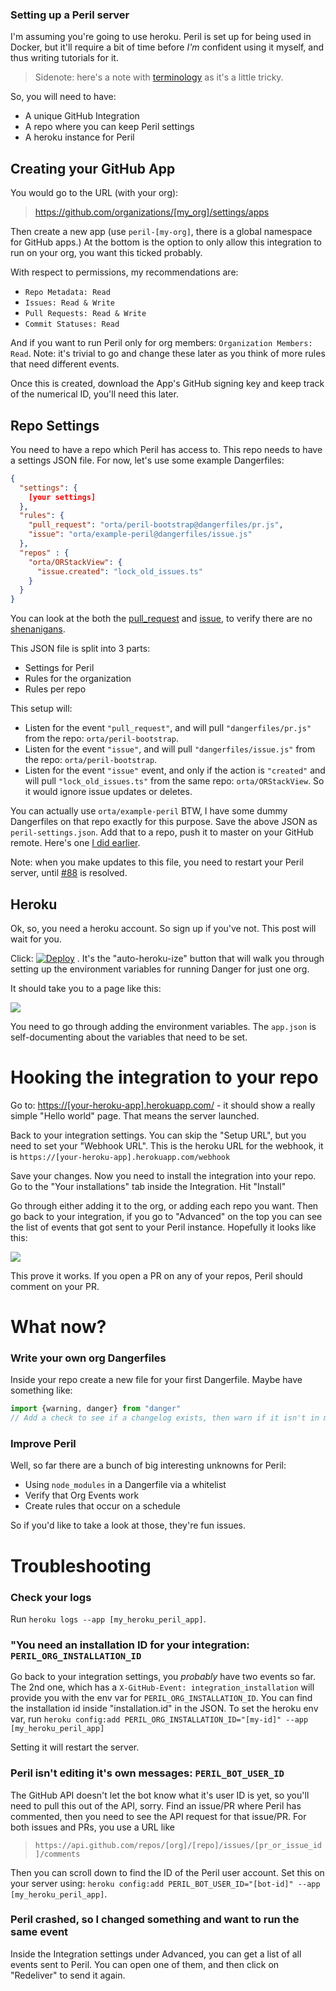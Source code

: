 ### Setting up a Peril server

I'm assuming you're going to use heroku. Peril is set up for being used in Docker, but it'll require a bit of time before _I'm_ confident using it myself, and thus writing tutorials for it.

> Sidenote: here's a note with [terminology](./terminology.md) as it's a little tricky.

So, you will need to have:

-   A unique GitHub Integration
-   A repo where you can keep Peril settings
-   A heroku instance for Peril

## Creating your GitHub App

You would go to the URL (with your org): 

> <https://github.com/organizations/[my_org]/settings/apps>

Then create a new app (use `peril-[my-org]`, there is a global namespace for GitHub apps.) At the bottom is the option to only allow this integration to run on your org, you want this ticked probably.

With respect to permissions, my recommendations are:

-   `Repo Metadata: Read`
-   `Issues: Read & Write`
-   `Pull Requests: Read & Write`
-   `Commit Statuses: Read`

And if you want to run Peril only for org members: `Organization Members: Read`. Note: it's trivial to go and change these later as you think of more rules that need different events.

Once this is created, download the App's GitHub signing key and keep track of the numerical ID, you'll need this later.

## Repo Settings

You need to have a repo which Peril has access to. This repo needs to have a settings JSON file. For now, let's use some example Dangerfiles:

```json
{
  "settings": {
    [your settings]
  },
  "rules": {
    "pull_request": "orta/peril-bootstrap@dangerfiles/pr.js",
    "issue": "orta/example-peril@dangerfiles/issue.js"
  },
  "repos" : {
    "orta/ORStackView": {
      "issue.created": "lock_old_issues.ts"
    }
  }
}
```

You can look at the both the [pull_request](https://github.com/orta/peril-bootstrap/blob/master/dangerfiles/pr.js) and [issue](https://github.com/orta/peril-bootstrap/blob/master/dangerfiles/issue.js), to verify there are no [shenanigans](https://www.merriam-webster.com/dictionary/shenanigan). 

This JSON file is split into 3 parts:

-   Settings for Peril
-   Rules for the organization 
-   Rules per repo

This setup will:

-   Listen for the event `"pull_request"`, and will pull  `"dangerfiles/pr.js"` from the repo: `orta/peril-bootstrap`.
-   Listen for the event `"issue"`, and will pull  `"dangerfiles/issue.js"` from the repo: `orta/peril-bootstrap`.
-   Listen for the event `"issue"` event, and only if the action is `"created"` and will pull `"lock_old_issues.ts"` from the same repo: `orta/ORStackView`. So it would ignore issue updates or deletes.

You can actually use `orta/example-peril` BTW, I have some dummy Dangerfiles on that repo exactly for this purpose. Save the above JSON as `peril-settings.json`. Add that to a repo, push it to master on your GitHub remote. Here's one [I did earlier](https://github.com/artsy/artsy-danger/commit/03a1745b1f9f83fc2367ed6cdc72dee3f466b75f).

Note: when you make updates to this file, you need to restart your Peril server, until [#88](https://github.com/danger/peril/issues/88) is resolved.

## Heroku

Ok, so, you need a heroku account. So sign up if you've not. This post will wait for you.

Click: [![Deploy](https://www.herokucdn.com/deploy/button.png)](https://heroku.com/deploy?template=https://github.com/danger/peril)
 . It's the "auto-heroku-ize" button that will walk you through setting up the environment variables for running Danger for just one org.

It should take you to a page like this:

![](images/heroku_setup.png)

You need to go through adding the environment variables. The `app.json` is self-documenting about the variables that need to be set.

# Hooking the integration to your repo

Go to:  <https://[your-heroku-app].herokuapp.com/> - it should show a really simple "Hello world" page. That means the server launched.

Back to your integration settings. You can skip the "Setup URL", but you need to set your "Webhook URL". This is the heroku URL for the webhook, it is `https://[your-heroku-app].herokuapp.com/webhook`

Save your changes. Now you need to install the integration into your repo. Go to the "Your installations" tab inside the Integration. Hit "Install"

Go through either adding it to the org, or adding each repo you want. Then go back to your integration, if you go to "Advanced" on the top you can see the list of events that got sent to your Peril instance. Hopefully it looks like this:

![](images/events.png)

This prove it works. If you open a PR on any of your repos, Peril should comment on your PR. 

# What now?

### Write your own org Dangerfiles

Inside your repo create a new file for your first Dangerfile. Maybe have something like:

```js
import {warning, danger} from "danger"
// Add a check to see if a changelog exists, then warn if it isn't in modified etc
```

### Improve Peril

Well, so far there are a bunch of big interesting unknowns for Peril:

-   Using `node_modules` in a Dangerfile via a whitelist
-   Verify that Org Events work
-   Create rules that occur on a schedule

So if you'd like to take a look at those, they're fun issues. 

# Troubleshooting

### Check your logs

Run `heroku logs --app [my_heroku_peril_app]`.

### "You need an installation ID for your integration: `PERIL_ORG_INSTALLATION_ID`

Go back to your integration settings, you _probably_ have two events so far. The 2nd one, which has a `X-GitHub-Event: integration_installation` will provide you with the env var for `PERIL_ORG_INSTALLATION_ID`. You can find the installation id inside "installation.id" in the JSON. To set the heroku env var, run `heroku config:add PERIL_ORG_INSTALLATION_ID="[my-id]" --app [my_heroku_peril_app]`

Setting it will restart the server.

### Peril isn't editing it's own messages: `PERIL_BOT_USER_ID`

The GitHub API doesn't let the bot know what it's user ID is yet, so you'll need to pull this out of the API, sorry. Find an issue/PR where Peril has commented, then you need to see the API request for that issue/PR. For both issues and PRs, you use a URL like

> `https://api.github.com/repos/[org]/[repo]/issues/[pr_or_issue_id]/comments`

Then you can scroll down to find the ID of the Peril user account. Set this on your server using: `heroku config:add PERIL_BOT_USER_ID="[bot-id]" --app [my_heroku_peril_app]`.

### Peril crashed, so I changed something and want to run the same event

Inside the Integration settings under Advanced, you can get a list of all events sent to Peril. You can open one of them, and then click on "Redeliver" to send it again.
